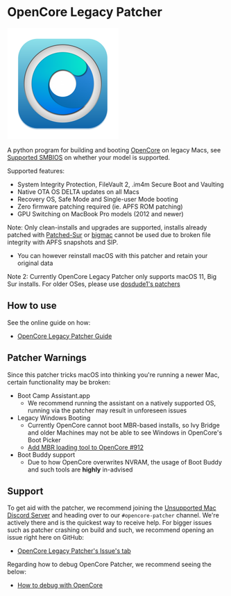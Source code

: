 # OpenCore Legacy Patcher

<img src="images/OC-Patcher.png" width="256">

A python program for building and booting [OpenCore](https://github.com/acidanthera/OpenCorePkg) on legacy Macs, see [Supported SMBIOS](https://dortania.github.io/OpenCore-Legacy-Patcher/MODELS.html) on whether your model is supported.

Supported features:

* System Integrity Protection, FileVault 2, .im4m Secure Boot and Vaulting
* Native OTA OS DELTA updates on all Macs
* Recovery OS, Safe Mode and Single-user Mode booting
* Zero firmware patching required (ie. APFS ROM patching)
* GPU Switching on MacBook Pro models (2012 and newer)

Note: Only clean-installs and upgrades are supported, installs already patched with [Patched-Sur](https://github.com/BenSova/Patched-Sur) or [bigmac](https://github.com/StarPlayrX/bigmac) cannot be used due to broken file integrity with APFS snapshots and SIP.

* You can however reinstall macOS with this patcher and retain your original data

Note 2: Currently OpenCore Legacy Patcher only supports macOS 11, Big Sur installs. For older OSes, please use [dosdude1's patchers](http://dosdude1.com)

## How to use

See the online guide on how:

* [OpenCore Legacy Patcher Guide](https://dortania.github.io/OpenCore-Legacy-Patcher/)

## Patcher Warnings

Since this patcher tricks macOS into thinking you're running a newer Mac, certain functionality may be broken:

* Boot Camp Assistant.app
  * We recommend running the assistant on a natively supported OS, running via the patcher may result in unforeseen issues
* Legacy Windows Booting
  * Currently OpenCore cannot boot MBR-based installs, so Ivy Bridge and older Machines may not be able to see Windows in OpenCore's Boot Picker
  * [Add MBR loading tool to OpenCore #912](https://github.com/acidanthera/bugtracker/issues/912)
* Boot Buddy support
  * Due to how OpenCore overwrites NVRAM, the usage of Boot Buddy and such tools are **highly** in-advised

## Support

To get aid with the patcher, we recommend joining the [Unsupported Mac Discord Server](https://discord.gg/XbbWAsE) and heading over to our `#opencore-patcher` channel. We're actively there and is the quickest way to receive help. For bigger issues such as patcher crashing on build and such, we recommend opening an issue right here on GitHub:

* [OpenCore Legacy Patcher's Issue's tab](https://github.com/dortania/OpenCore-Legacy-Patcher/issues)

Regarding how to debug OpenCore Patcher, we recommend seeing the below:

* [How to debug with OpenCore](https://dortania.github.io/OpenCore-Legacy-Patcher/DEBUG.html)
